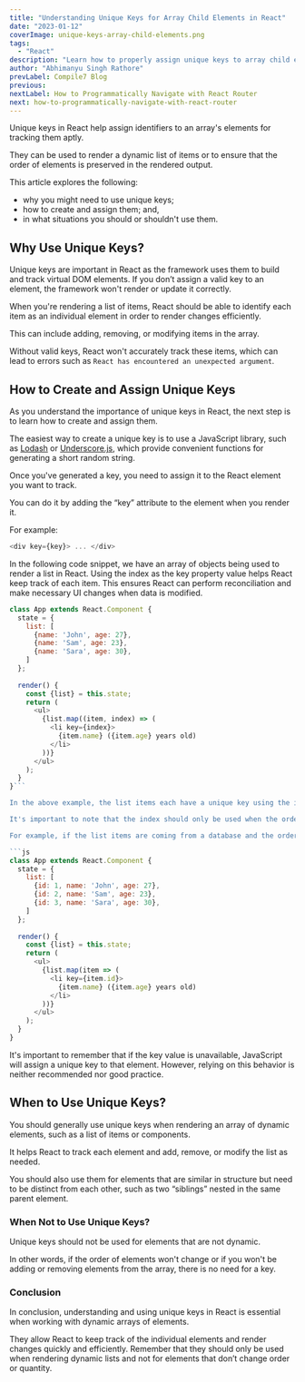 ```yaml
---
title: "Understanding Unique Keys for Array Child Elements in React"
date: "2023-01-12"
coverImage: unique-keys-array-child-elements.png
tags:
  - "React"
description: "Learn how to properly assign unique keys to array child elements in React to ensure efficient updates & avoid common errors."
author: "Abhimanyu Singh Rathore"
prevLabel: Compile7 Blog
previous: 
nextLabel: How to Programmatically Navigate with React Router
next: how-to-programmatically-navigate-with-react-router
---
```


Unique keys in React help assign identifiers to an array's elements for tracking them aptly.

They can be used to render a dynamic list of items or to ensure that the order of elements is preserved in the rendered output.

This article explores the following:

- why you might need to use unique keys;
- how to create and assign them; and,
- in what situations you should or shouldn't use them.

## Why Use Unique Keys?

Unique keys are important in React as the framework uses them to build and track virtual DOM elements. If you don’t assign a valid key to an element, the framework won't render or update it correctly.

When you're rendering a list of items, React should be able to identify each item as an individual element in order to render changes efficiently.

This can include adding, removing, or modifying items in the array.

Without valid keys, React won't accurately track these items, which can lead to errors such as `React has encountered an unexpected argument`.

## How to Create and Assign Unique Keys
As you understand the importance of unique keys in React, the next step is to learn how to create and assign them.

The easiest way to create a unique key is to use a JavaScript library, such as [Lodash](https://lodash.com/) or [Underscore.js](https://underscorejs.org/), which provide convenient functions for generating a short random string.

Once you've generated a key, you need to assign it to the React element you want to track.

You can do it by adding the “key” attribute to the element when you render it. 

For example:

```js
<div key={key}> ... </div>
```

In the following code snippet, we have an array of objects being used to render a list in React. Using the index as the key property value helps React keep track of each item. This ensures React can perform reconciliation and make necessary UI changes when data is modified.

```js
class App extends React.Component {
  state = {
    list: [
      {name: 'John', age: 27},
      {name: 'Sam', age: 23},
      {name: 'Sara', age: 30},
    ]
  };
  
  render() {
    const {list} = this.state;
    return (
      <ul>
        {list.map((item, index) => (
          <li key={index}>
            {item.name} ({item.age} years old)
          </li>
        ))}
      </ul>
    );
  }
}```

In the above example, the list items each have a unique key using the index. This helps React keep track of each item if any changes are made to the array.

It's important to note that the index should only be used when the order of the list items remains static. If the order of the list items is subject to change, it's best to use a unique identifier such as an id.

For example, if the list items are coming from a database and the order of the items is subject to change, an id would be the best option for the key property value. Having an id allows React to keep track of each item even when the list order changes.

```js
class App extends React.Component {
  state = {
    list: [
      {id: 1, name: 'John', age: 27},
      {id: 2, name: 'Sam', age: 23},
      {id: 3, name: 'Sara', age: 30},
    ]
  };
  
  render() {
    const {list} = this.state;
    return (
      <ul>
        {list.map(item => (
          <li key={item.id}>
            {item.name} ({item.age} years old)
          </li>
        ))}
      </ul>
    );
  }
}
```

It's important to remember that if the key value is unavailable, JavaScript will assign a unique key to that element. However, relying on this behavior is neither recommended nor good practice.

## When to Use Unique Keys?

You should generally use unique keys when rendering an array of dynamic elements, such as a list of items or components.

It helps React to track each element and add, remove, or modify the list as needed.

You should also use them for elements that are similar in structure but need to be distinct from each other, such as two “siblings” nested in the same parent element.

### When Not to Use Unique Keys?

Unique keys should not be used for elements that are not dynamic.

In other words, if the order of elements won't change or if you won't be adding or removing elements from the array, there is no need for a key.

### Conclusion

In conclusion, understanding and using unique keys in React is essential when working with dynamic arrays of elements.

They allow React to keep track of the individual elements and render changes quickly and efficiently. Remember that they should only be used when rendering dynamic lists and not for elements that don’t change order or quantity.

